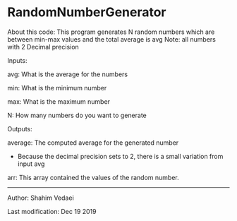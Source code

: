 # RandomNumberGenerator

About this code:
This program generates N random numbers which are between min-max values and the total average is avg
Note: all numbers with 2 Decimal precision

Inputs:

avg: What is the average for the numbers

min: What is the minimum number 

max: What is the maximum number

N: How many numbers do you want to generate


Outputs:

average: The computed average for the generated number
* Because the decimal precision sets to 2, there is a small variation from input avg

arr: This array contained the values of the random number.


------------------------------------------------------------------------
Author: Shahim Vedaei

Last modification: Dec 19 2019
